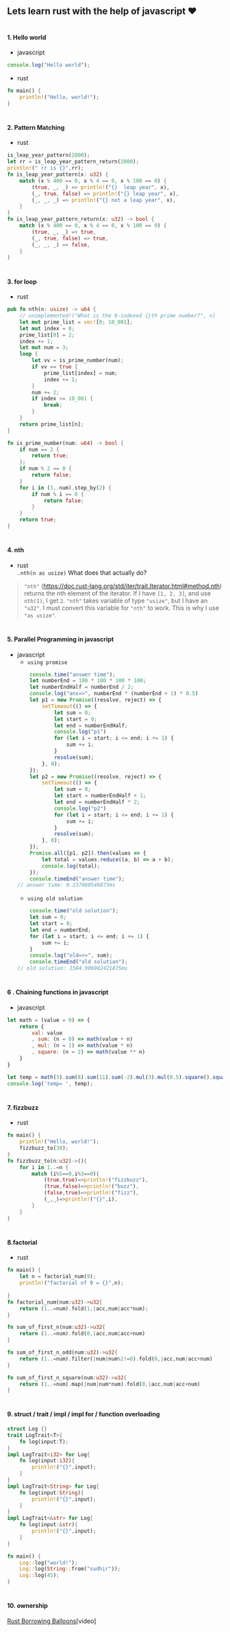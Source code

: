 ## Lets learn rust with the help of javascript ❤
#
#### 1. Hello world
- javascript
```javascript {.line-numbers}
console.log("Hello world");
```
- rust
```rust {.line-numbers}
fn main() {
	println!("Hello, world!");
}
```
#
#### 2. Pattern Matching
- rust
```rust
is_leap_year_pattern(2000);
let rr = is_leap_year_pattern_return(2000);
println!(" rr is {}",rr);
fn is_leap_year_pattern(x: u32) {
	match (x % 400 == 0, x % 4 == 0, x % 100 == 0) {
		(true, _, _) => println!("{}  leap year", x),
		(_, true, false) => println!("{} leap year", x),
		(_, _, _) => println!("{} not a leap year", x),
	}
}
fn is_leap_year_pattern_return(x: u32) -> bool {
	match (x % 400 == 0, x % 4 == 0, x % 100 == 0) {
		(true, _, _) => true,
		(_, true, false) => true,
		(_, _, _) => false,
	}
}

```
#
#### 3. for loop 
- rust  
```rust
pub fn nth(n: usize) -> u64 {
	// unimplemented!("What is the 0-indexed {}th prime number?", n)
	let mut prime_list = vec![0; 10_001];
	let mut index = 0;
	prime_list[0] = 2;
	index += 1;
	let mut num = 3;
	loop {
		let vv = is_prime_number(num);
		if vv == true {
			prime_list[index] = num;
			index += 1;
		}
		num += 2;
		if index >= 10_001 {
			break;
		}
	}
	return prime_list[n];
}

fn is_prime_number(num: u64) -> bool {
	if num == 2 {
		return true;
	};
	if num % 2 == 0 {
		return false;
	}
	for i in (3..num).step_by(2) {
		if num % i == 0 {
			return false;
		}
	}
	return true;
}
```
#
#### 4. nth
- rust  
`.nth(n as usize)`
What does that actually do?  
> `"nth"` (https://doc.rust-lang.org/std/iter/trait.Iterator.html#method.nth) returns the nth element of the iterator. If I have `[1, 2, 3]`, and use `nth(1)`, I get `2`. `"nth"` takes variable of type `"usize"`, but I have an `"u32"`. I must convert this variable for `"nth"` to work. This is why I use `"as usize"`.
#
#### 5. Parallel Programming in javascript
- javascript
	- `using promise`
	```javascript
		console.time("answer time");
		let numberEnd = 100 * 100 * 100 * 100;
		let numberEndHalf = numberEnd / 2;
		console.log("ans=>", numberEnd * (numberEnd + 1) * 0.5)
		let p1 = new Promise((resolve, reject) => {
			setTimeout(() => {
				let sum = 0;
				let start = 0;
				let end = numberEndHalf;
				console.log("p1")
				for (let i = start; i <= end; i += 1) {
					sum += i;
				}
				resolve(sum);
			}, 0);
		});
		let p2 = new Promise((resolve, reject) => {
			setTimeout(() => {
				let sum = 0;
				let start = numberEndHalf + 1;
				let end = numberEndHalf * 2;
				console.log("p2")
				for (let i = start; i <= end; i += 1) {
					sum += i;
				}
				resolve(sum);
			}, 0);
		});
		Promise.all([p1, p2]).then(values => {
			let total = values.reduce((a, b) => a + b);
			console.log(total);
		});
		console.timeEnd("answer time");
	// answer time: 0.237060546875ms
	```
	- `using old solution`
	```javascript
		console.time("old solution");
		let sum = 0;
		let start = 0;
		let end = numberEnd;
		for (let i = start; i <= end; i += 1) {
			sum += i;
		}
		console.log("old=>>", sum);
		console.timeEnd("old solution");
    // old solution: 1584.906982421875ms 
	```
#
#### 6 . Chaining functions in javascript
- javascript
```javascript
let math = (value = 0) => {
	return {
		val: value
		, sum: (n = 0) => math(value + n)
		, mul: (n = 1) => math(value * n)
		, square: (n = 2) => math(value ** n)
	}
}

let temp = math(3).sum(8).sum(11).sum(-2).mul(3).mul(0.5).square().square(1 / 2).val
console.log('temp= ', temp);
```	
#
#### 7. fizzbuzz
- rust
```rust
fn main() {
    println!("Hello, world!");
    fizzbuzz_to(30);
}
fn fizzbuzz_to(n:u32)->(){
    for i in 1..=n {
        match (i%5==0,i%3==0){
            (true,true)=>println!("fizzbuzz"),
            (true,false)=>println!("buzz"),
            (false,true)=>println!("fizz"),
            (_,_)=>println!("{}",i),
        }
    }
}
```
#
#### 8.factorial 
- rust
```rust
fn main() {
	let n = factorial_num(9);
    println!("factorial of 9 = {}",n);
    
}
fn factorial_num(num:u32)->u32{
	return (1..=num).fold(1,|acc,num|acc*num);
}
```
```rust
fn sum_of_first_n(num:u32)->u32{
	return (1..=num).fold(0,|acc,num|acc+num)
}
```
```rust
fn sum_of_first_n_odd(num:u32)->u32{
	return (1..=num).filter(|num|num%2!=0).fold(0,|acc,num|acc+num)
}
```
```rust
fn sum_of_first_n_square(num:u32)->u32{
	return (1..=num).map(|num|num*num).fold(0,|acc,num|acc+num)
}
```
#
#### 9. struct / trait / impl / impl for / function overloading 
```rust
struct Log {}
trait LogTrait<T>{
	fn log(input:T);
}
impl LogTrait<i32> for Log{
	fn log(input:i32){
		println!("{}",input);
    }
}
impl LogTrait<String> for Log{
	fn log(input:String){
		println!("{}",input);
    }
}
impl LogTrait<&str> for Log{
	fn log(input:&str){
		println!("{}",input);
    }
}

fn main() {
	Log::log("world!");
    Log::log(String::from("sudhir"));
    Log::log(45);
}
```
#
#### 10. ownership 
[Rust Borrowing Balloons](https://www.youtube.com/watch?v=rEsoImv7vq8)[video]

#